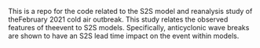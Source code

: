 This is a repo for the code related to the S2S model and reanalysis study of theFebruary 2021 cold air outbreak. This study relates the observed features of theevent to S2S models. Specifically, anticyclonic wave breaks are shown to have an S2S lead time impact on the event within models.
